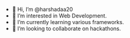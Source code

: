 - 👋 Hi, I’m @harshadaa20
- 👀 I’m interested in Web Development.
- 🌱 I’m currently learning various frameworks.
- 💞️ I’m looking to collaborate on hackathons.


<!---
harshadaa20/harshadaa20 is a ✨ special ✨ repository because its `README.md` (this file) appears on your GitHub profile.
You can click the Preview link to take a look at your changes.
--->
